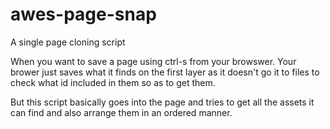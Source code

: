 # awes-page-snap
A single page cloning script

When you want to save a page using ctrl-s from your browswer. Your brower just saves what it finds on the first layer as it doesn't go it to files to check what id included in them so as to get them.

But this script basically goes into the page and tries to get all the assets it can find and also arrange them in an ordered manner. 
